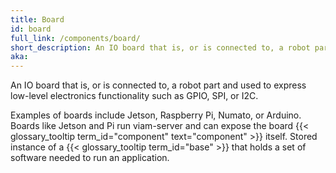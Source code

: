 ```yaml
---
title: Board
id: board
full_link: /components/board/
short_description: An IO board that is, or is connected to, a robot part and used to express low-level electronics functionality such as GPIO, SPI, or I2C.
aka:
---
```


An IO board that is, or is connected to, a robot part and used to express low-level electronics functionality such as GPIO, SPI, or I2C.

Examples of boards include Jetson, Raspberry Pi, Numato, or Arduino. Boards like Jetson and Pi run viam-server and can expose the board {{< glossary_tooltip term_id="component" text="component" >}} itself.
Stored instance of a {{< glossary_tooltip term_id="base" >}} that holds a set of software needed to run an application.
